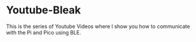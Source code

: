 # Youtube-Bleak
This is the series of Youtube Videos where I show you how to communicate with the Pi and Pico using BLE.
